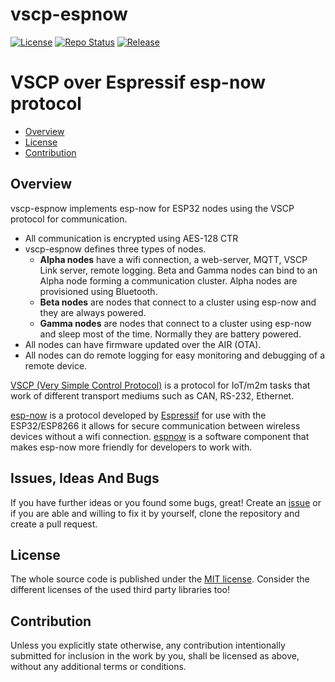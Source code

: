 # vscp-espnow

[![License](https://img.shields.io/badge/license-MIT-blue.svg)](http://choosealicense.com/licenses/mit/)
[![Repo Status](https://www.repostatus.org/badges/latest/wip.svg)](https://www.repostatus.org/#wip)
[![Release](https://img.shields.io/github/release/grodansparadis/vscp-espnow.svg)](https://github.com/grodansparadis/vscp-espnow/releases)


# VSCP over Espressif esp-now protocol

- [Overview](#Overview)
- [License](#license)
- [Contribution](#contribution)

## Overview

vscp-espnow implements esp-now for ESP32 nodes using the VSCP protocol for communication.

- All communication is encrypted using AES-128 CTR
- vscp-espnow defines three types of nodes.
   - **Alpha nodes** have a wifi connection, a web-server, MQTT, VSCP Link server, remote logging. Beta and Gamma nodes can bind to an Alpha node forming a communication cluster. Alpha nodes are provisioned using Bluetooth.
   - **Beta nodes** are nodes that connect to a cluster using esp-now and they are always powered.
   - **Gamma nodes** are nodes that connect to a cluster using esp-now and sleep most of the time. Normally they are battery powered.
- All nodes can have firmware updated over the AIR (OTA).
- All nodes can do remote logging for easy monitoring and debugging of a remote device.

[VSCP (Very Simple Control Protocol)](https://www.vscp.org) is a protocol for IoT/m2m tasks that work of different transport mediums such as CAN, RS-232, Ethernet. 

[esp-now](https://www.espressif.com/en/solutions/low-power-solutions/esp-now) is a protocol developed by [Espressif](https://www.espressif.com/en) for use with the ESP32/ESP8266 it allows for secure communication between wireless devices without a wifi connection. [espnow](https://github.com/espressif/esp-now) is a software component that makes esp-now more friendly for developers to work with.



## Issues, Ideas And Bugs
If you have further ideas or you found some bugs, great! Create an [issue](https://github.com/grodansparadis/vscp-espnow/issues) or if you are able and willing to fix it by yourself, clone the repository and create a pull request.

## License
The whole source code is published under the [MIT license](http://choosealicense.com/licenses/mit/).
Consider the different licenses of the used third party libraries too!

## Contribution
Unless you explicitly state otherwise, any contribution intentionally submitted for inclusion in the work by you, shall be licensed as above, without any
additional terms or conditions.

